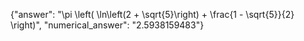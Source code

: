 {"answer": "\\pi \\left( \\ln\\left(2 + \\sqrt{5}\\right) + \\frac{1 - \\sqrt{5}}{2} \\right)", "numerical_answer": "2.5938159483"}